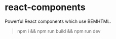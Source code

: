 # react-components

Powerful React components which use BEMHTML.

> npm i && npm run build && npm run dev
